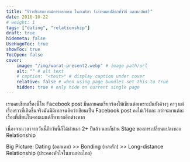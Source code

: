 ```yaml
---
title: "รีวิวประสบการณ์การออกเดท ในอเมริกา (เล่าหมดเปลือกทั้งวิธี และผลลัพธ์)"
date: 2016-10-22
# weight: 1
tags: ["dating", "relationship"]
draft: true
hidemeta: false
UseHugoToc: true
showToc: true
TocOpen: false
cover:
    image: "/img/warat-present2.webp" # image path/url
    alt: "" # alt text
    # caption: "<text>" # display caption under cover
    relative: false # when using page bundles set this to true
    hidden: true # only hide on current single page
---
```


เราเคยเขียนเรื่องนี้ใน Facebook post มีหลายคนเรียกร้องให้เขียนต่อเพราะมันยังค้างๆ คาๆ แต่เรื่องราวที่เกิดขึ้นจริงมันมีดีเทลจนคิดว่าเขียนเป็น Facebook post คงไม่เวิร์กละ กว่าจะหาแต่ละเรื่องที่เขียนในคอมเมนต์ก็หายากอีกต่างหาก

เนื่องจากเวลาจากวันนี้ถึงวันนี้ก็ได้ผ่านมา 2+ ปีแล้ว และก็ผ่าน Stage ของการเปลี่ยนแปลงของ Relationship

Big Picture:
Dating (ออกเดท) >> Bonding (หลงรัก) >> Long-distance Relationship (ประคองหัวใจในยามห่างไกล)